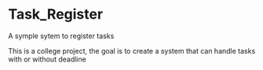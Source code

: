 # Task_Register
A symple sytem to register tasks

This is a college project, the goal is to create a system that can handle tasks with or without deadline
